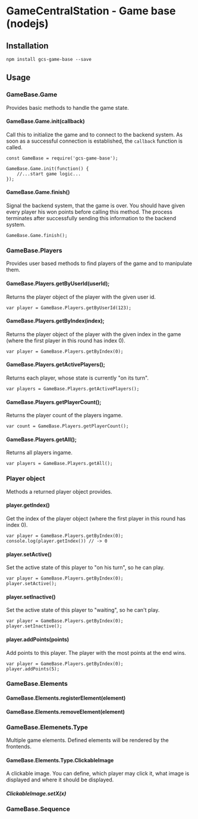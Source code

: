 # GameCentralStation - Game base (nodejs)
## Installation

    npm install gcs-game-base --save
    
## Usage

### GameBase.Game

Provides basic methods to handle the game state.

#### GameBase.Game.init(callback)

Call this to initialize the game and to connect to the backend system. As soon as a successful connection is established, the `callback` function is called.

    const GameBase = require('gcs-game-base');
    
    GameBase.Game.init(function() {
        //...start game logic...
    });
    
#### GameBase.Game.finish()

Signal the backend system, that the game is over. You should have given every player his won points before calling this method. The process terminates after successfully sending this information to the backend system.

    GameBase.Game.finish();
    
### GameBase.Players

Provides user based methods to find players of the game and to manipulate them.

#### GameBase.Players.getByUserId(userId);

Returns the player object of the player with the given user id.

    var player = GameBase.Players.getByUserId(123);

#### GameBase.Players.getByIndex(index);

Returns the player object of the player with the given index in the game (where the first player in this round has index 0).

    var player = GameBase.Players.getByIndex(0);

#### GameBase.Players.getActivePlayers();

Returns each player, whose state is currently "on its turn".

    var players = GameBase.Players.getActivePlayers();


#### GameBase.Players.getPlayerCount();

Returns the player count of the players ingame.

    var count = GameBase.Players.getPlayerCount();


#### GameBase.Players.getAll();

Returns all players ingame.

    var players = GameBase.Players.getAll();

### Player object

Methods a returned player object provides.

#### player.getIndex()

Get the index of the player object (where the first player in this round has index 0).

    var player = GameBase.Players.getByIndex(0);
    console.log(player.getIndex()) // -> 0

#### player.setActive()

Set the active state of this player to "on his turn", so he can play.

    var player = GameBase.Players.getByIndex(0);
    player.setActive();
    

#### player.setInactive()

Set the active state of this player to "waiting", so he can't play.

    var player = GameBase.Players.getByIndex(0);
    player.setInactive();

#### player.addPoints(points)

Add points to this player. The player with the most points at the end wins.

    var player = GameBase.Players.getByIndex(0);
    player.addPoints(5);

### GameBase.Elements

#### GameBase.Elements.registerElement(element)

#### GameBase.Elements.removeElement(element)

### GameBase.Elemenets.Type

Multiple game elements. Defined elements will be rendered by the frontends.

#### GameBase.Elements.Type.ClickableImage

A clickable image. You can define, which player may click it, what image is displayed and where it should be displayed.

##### ClickableImage.setX(x)

### GameBase.Sequence
